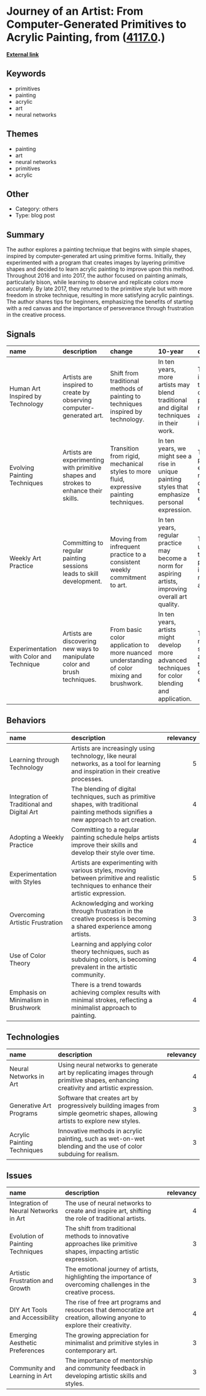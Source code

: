 # __Journey of an Artist: From Computer-Generated Primitives to Acrylic Painting__, from ([4117.0](https://kghosh.substack.com/p/4117.0).)

__[External link](https://schollz.com/tinker/primitives/)__



## Keywords

* primitives
* painting
* acrylic
* art
* neural networks

## Themes

* painting
* art
* neural networks
* primitives
* acrylic

## Other

* Category: others
* Type: blog post

## Summary

The author explores a painting technique that begins with simple shapes, inspired by computer-generated art using primitive forms. Initially, they experimented with a program that creates images by layering primitive shapes and decided to learn acrylic painting to improve upon this method. Throughout 2016 and into 2017, the author focused on painting animals, particularly bison, while learning to observe and replicate colors more accurately. By late 2017, they returned to the primitive style but with more freedom in stroke technique, resulting in more satisfying acrylic paintings. The author shares tips for beginners, emphasizing the benefits of starting with a red canvas and the importance of perseverance through frustration in the creative process.

## Signals

| name                                     | description                                                                          | change                                                                                    | 10-year                                                                                               | driving-force                                                                                   |   relevancy |
|:-----------------------------------------|:-------------------------------------------------------------------------------------|:------------------------------------------------------------------------------------------|:------------------------------------------------------------------------------------------------------|:------------------------------------------------------------------------------------------------|------------:|
| Human Art Inspired by Technology         | Artists are inspired to create by observing computer-generated art.                  | Shift from traditional methods of painting to techniques inspired by technology.          | In ten years, more artists may blend traditional and digital techniques in their work.                | The increasing influence of technology on creative processes is motivating artists to innovate. |           4 |
| Evolving Painting Techniques             | Artists are experimenting with primitive shapes and strokes to enhance their skills. | Transition from rigid, mechanical styles to more fluid, expressive painting techniques.   | In ten years, we might see a rise in unique painting styles that emphasize personal expression.       | The desire for personal expression and mastery in art is driving technique evolution.           |           3 |
| Weekly Art Practice                      | Committing to regular painting sessions leads to skill development.                  | Moving from infrequent practice to a consistent weekly commitment to art.                 | In ten years, regular practice may become a norm for aspiring artists, improving overall art quality. | The understanding that consistent practice leads to improvement is motivating artists.          |           5 |
| Experimentation with Color and Technique | Artists are discovering new ways to manipulate color and brush techniques.           | From basic color application to more nuanced understanding of color mixing and brushwork. | In ten years, artists might develop more advanced techniques for color blending and application.      | The pursuit of more sophisticated artistic techniques drives experimentation.                   |           4 |

## Behaviors

| name                                       | description                                                                                                                               |   relevancy |
|:-------------------------------------------|:------------------------------------------------------------------------------------------------------------------------------------------|------------:|
| Learning through Technology                | Artists are increasingly using technology, like neural networks, as a tool for learning and inspiration in their creative processes.      |           5 |
| Integration of Traditional and Digital Art | The blending of digital techniques, such as primitive shapes, with traditional painting methods signifies a new approach to art creation. |           4 |
| Adopting a Weekly Practice                 | Committing to a regular painting schedule helps artists improve their skills and develop their style over time.                           |           4 |
| Experimentation with Styles                | Artists are experimenting with various styles, moving between primitive and realistic techniques to enhance their artistic expression.    |           5 |
| Overcoming Artistic Frustration            | Acknowledging and working through frustration in the creative process is becoming a shared experience among artists.                      |           3 |
| Use of Color Theory                        | Learning and applying color theory techniques, such as subduing colors, is becoming prevalent in the artistic community.                  |           4 |
| Emphasis on Minimalism in Brushwork        | There is a trend towards achieving complex results with minimal strokes, reflecting a minimalist approach to painting.                    |           4 |

## Technologies

| name                        | description                                                                                                                         |   relevancy |
|:----------------------------|:------------------------------------------------------------------------------------------------------------------------------------|------------:|
| Neural Networks in Art      | Using neural networks to generate art by replicating images through primitive shapes, enhancing creativity and artistic expression. |           4 |
| Generative Art Programs     | Software that creates art by progressively building images from simple geometric shapes, allowing artists to explore new styles.    |           3 |
| Acrylic Painting Techniques | Innovative methods in acrylic painting, such as wet-on-wet blending and the use of color subduing for realism.                      |           3 |

## Issues

| name                                  | description                                                                                                             |   relevancy |
|:--------------------------------------|:------------------------------------------------------------------------------------------------------------------------|------------:|
| Integration of Neural Networks in Art | The use of neural networks to create and inspire art, shifting the role of traditional artists.                         |           4 |
| Evolution of Painting Techniques      | The shift from traditional methods to innovative approaches like primitive shapes, impacting artistic expression.       |           3 |
| Artistic Frustration and Growth       | The emotional journey of artists, highlighting the importance of overcoming challenges in the creative process.         |           3 |
| DIY Art Tools and Accessibility       | The rise of free art programs and resources that democratize art creation, allowing anyone to explore their creativity. |           4 |
| Emerging Aesthetic Preferences        | The growing appreciation for minimalist and primitive styles in contemporary art.                                       |           3 |
| Community and Learning in Art         | The importance of mentorship and community feedback in developing artistic skills and styles.                           |           3 |